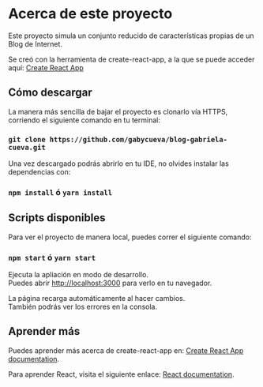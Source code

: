 # Acerca de este proyecto

Este proyecto simula un conjunto reducido de características propias de un Blog de Internet.

Se creó con la herramienta de create-react-app, a la que se puede acceder aquí:
[Create React App](https://github.com/facebook/create-react-app)

## Cómo descargar

La manera más sencilla de bajar el proyecto es clonarlo vía HTTPS, corriendo el siguiente comando en tu terminal:

### `git clone https://github.com/gabycueva/blog-gabriela-cueva.git`

Una vez descargado podrás abrirlo en tu IDE, no olvides instalar las dependencias con:

### `npm install` ó `yarn install`

## Scripts disponibles

Para ver el proyecto de manera local, puedes correr el siguiente comando:

### `npm start` ó `yarn start`

Ejecuta la apliación en modo de desarrollo.\
Puedes abrir [http://localhost:3000](http://localhost:3000) para verlo en tu navegador.

La página recarga automáticamente al hacer cambios.\
También podrás ver  los errores en la consola.

## Aprender más

Puedes aprender más acerca de create-react-app en: [Create React App documentation](https://facebook.github.io/create-react-app/docs/getting-started).

Para aprender React, visita el siguiente enlace: [React documentation](https://reactjs.org/).

